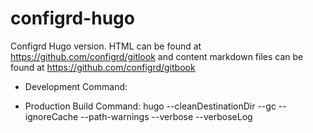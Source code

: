 # configrd-hugo
Configrd Hugo version. HTML can be found at https://github.com/configrd/gitlook    and    content markdown files can be found at  https://github.com/configrd/gitbook

- Development Command:

- Production Build Command:
hugo --cleanDestinationDir --gc --ignoreCache --path-warnings --verbose --verboseLog  

